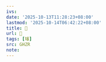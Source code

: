 ```yaml
---
ivs:
date: '2025-10-13T11:28:23+08:00'
lastmod: '2025-10-14T06:42:22+08:00'
title: 󰜵
url: 󰜵
tags: [璿]
src: GHZR
note:
---
```

